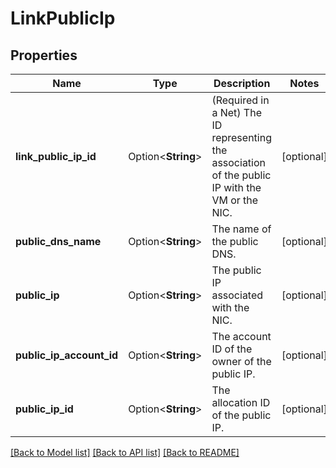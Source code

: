 # LinkPublicIp

## Properties

Name | Type | Description | Notes
------------ | ------------- | ------------- | -------------
**link_public_ip_id** | Option<**String**> | (Required in a Net) The ID representing the association of the public IP with the VM or the NIC. | [optional]
**public_dns_name** | Option<**String**> | The name of the public DNS. | [optional]
**public_ip** | Option<**String**> | The public IP associated with the NIC. | [optional]
**public_ip_account_id** | Option<**String**> | The account ID of the owner of the public IP. | [optional]
**public_ip_id** | Option<**String**> | The allocation ID of the public IP. | [optional]

[[Back to Model list]](../README.md#documentation-for-models) [[Back to API list]](../README.md#documentation-for-api-endpoints) [[Back to README]](../README.md)


